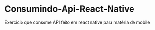 # Consumindo-Api-React-Native
Exercicio que consome API feito em react native para matéria de mobile
